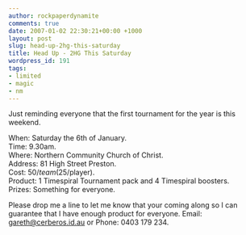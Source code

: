 ```yaml
---
author: rockpaperdynamite
comments: true
date: 2007-01-02 22:30:21+00:00 +1000
layout: post
slug: head-up-2hg-this-saturday
title: Head Up - 2HG This Saturday
wordpress_id: 191
tags:
- limited
- magic
- nm
---
```


Just reminding everyone that the first tournament for the year is this weekend.

When: Saturday the 6th of January.  
Time: 9.30am.  
Where: Northern Community Church of Christ.  
Address: 81 High Street Preston.  
Cost: $50/team ($25/player).  
Product: 1 Timespiral Tournament pack and 4 Timespiral boosters.  
Prizes: Something for everyone.  

Please drop me a line to let me know that your coming along so I can guarantee that I have enough product for everyone. Email: gareth@cerberos.id.au or Phone: 0403 179 234.
